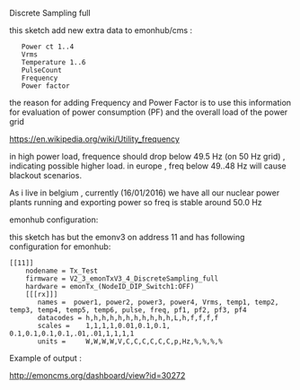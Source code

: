 Discrete Sampling full

this sketch add new extra data to emonhub/cms :
```
   Power ct 1..4
   Vrms
   Temperature 1..6
   PulseCount
   Frequency
   Power factor
 ```
 
 the reason for adding Frequency and Power Factor is to use this information
 for evaluation of power consumption (PF) and the overall load of the power grid

 https://en.wikipedia.org/wiki/Utility_frequency

 in high power load, frequence should drop below 49.5 Hz (on 50 Hz grid) , indicating
 possible higher load. in europe , freq below 49..48 Hz will cause blackout scenarios.
 
 As i live in belgium , currently (16/01/2016) we have all our nuclear power plants
 running and exporting power so freq is stable around 50.0 Hz
 

emonhub configuration:

this sketch has but the emonv3 on address 11 and has following configuration for emonhub:

```
[[11]]
    nodename = Tx_Test
    firmware = V2_3_emonTxV3_4_DiscreteSampling_full
    hardware = emonTx_(NodeID_DIP_Switch1:OFF)
    [[[rx]]]
       names =  power1, power2, power3, power4, Vrms, temp1, temp2, temp3, temp4, temp5, temp6, pulse, freq, pf1, pf2, pf3, pf4
       datacodes = h,h,h,h,h,h,h,h,h,h,h,L,h,f,f,f,f
       scales =    1,1,1,1,0.01,0.1,0.1, 0.1,0.1,0.1,0.1,.01,.01,1,1,1,1
       units =     W,W,W,W,V,C,C,C,C,C,C,p,Hz,%,%,%,%
```

Example of output :

 http://emoncms.org/dashboard/view?id=30272
